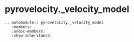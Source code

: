 # pyrovelocity._velocity_model

```{eval-rst}
.. automodule:: pyrovelocity._velocity_model
   :members:
   :undoc-members:
   :show-inheritance:
```